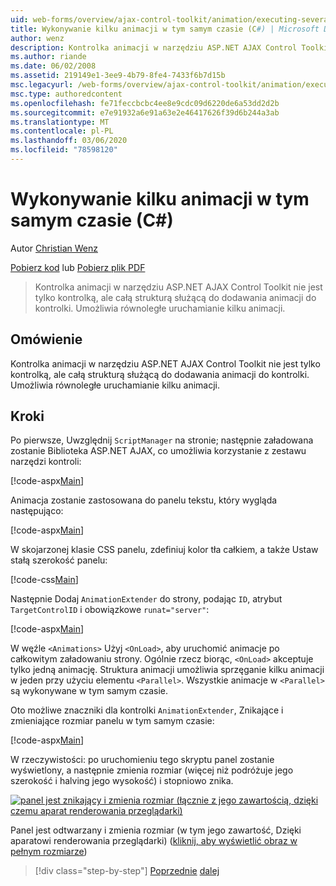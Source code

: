 ```yaml
---
uid: web-forms/overview/ajax-control-toolkit/animation/executing-several-animations-at-the-same-time-cs
title: Wykonywanie kilku animacji w tym samym czasie (C#) | Microsoft Docs
author: wenz
description: Kontrolka animacji w narzędziu ASP.NET AJAX Control Toolkit nie jest tylko kontrolką, ale całą strukturą służącą do dodawania animacji do kontrolki. Umożliwia uruchomienie serwera Sever...
ms.author: riande
ms.date: 06/02/2008
ms.assetid: 219149e1-3ee9-4b79-8fe4-7433f6b7d15b
msc.legacyurl: /web-forms/overview/ajax-control-toolkit/animation/executing-several-animations-at-the-same-time-cs
msc.type: authoredcontent
ms.openlocfilehash: fe71feccbcbc4ee8e9cdc09d6220de6a53dd2d2b
ms.sourcegitcommit: e7e91932a6e91a63e2e46417626f39d6b244a3ab
ms.translationtype: MT
ms.contentlocale: pl-PL
ms.lasthandoff: 03/06/2020
ms.locfileid: "78598120"
---
```

# <a name="executing-several-animations-at-the-same-time-c"></a>Wykonywanie kilku animacji w tym samym czasie (C#)

Autor [Christian Wenz](https://github.com/wenz)

[Pobierz kod](https://download.microsoft.com/download/f/9/a/f9a26acd-8df4-4484-8a18-199e4598f411/Animation2.cs.zip) lub [Pobierz plik PDF](https://download.microsoft.com/download/6/7/1/6718d452-ff89-4d3f-a90e-c74ec2d636a3/animation2CS.pdf)

> Kontrolka animacji w narzędziu ASP.NET AJAX Control Toolkit nie jest tylko kontrolką, ale całą strukturą służącą do dodawania animacji do kontrolki. Umożliwia równoległe uruchamianie kilku animacji.

## <a name="overview"></a>Omówienie

Kontrolka animacji w narzędziu ASP.NET AJAX Control Toolkit nie jest tylko kontrolką, ale całą strukturą służącą do dodawania animacji do kontrolki. Umożliwia równoległe uruchamianie kilku animacji.

## <a name="steps"></a>Kroki

Po pierwsze, Uwzględnij `ScriptManager` na stronie; następnie załadowana zostanie Biblioteka ASP.NET AJAX, co umożliwia korzystanie z zestawu narzędzi kontroli:

[!code-aspx[Main](executing-several-animations-at-the-same-time-cs/samples/sample1.aspx)]

Animacja zostanie zastosowana do panelu tekstu, który wygląda następująco:

[!code-aspx[Main](executing-several-animations-at-the-same-time-cs/samples/sample2.aspx)]

W skojarzonej klasie CSS panelu, zdefiniuj kolor tła całkiem, a także Ustaw stałą szerokość panelu:

[!code-css[Main](executing-several-animations-at-the-same-time-cs/samples/sample3.css)]

Następnie Dodaj `AnimationExtender` do strony, podając `ID`, atrybut `TargetControlID` i obowiązkowe `runat="server"`:

[!code-aspx[Main](executing-several-animations-at-the-same-time-cs/samples/sample4.aspx)]

W węźle `<Animations>` Użyj `<OnLoad>`, aby uruchomić animacje po całkowitym załadowaniu strony. Ogólnie rzecz biorąc, `<OnLoad>` akceptuje tylko jedną animację. Struktura animacji umożliwia sprzęganie kilku animacji w jeden przy użyciu elementu `<Parallel>`. Wszystkie animacje w `<Parallel>` są wykonywane w tym samym czasie.

Oto możliwe znaczniki dla kontrolki `AnimationExtender`, Znikające i zmieniające rozmiar panelu w tym samym czasie:

[!code-aspx[Main](executing-several-animations-at-the-same-time-cs/samples/sample5.aspx)]

W rzeczywistości: po uruchomieniu tego skryptu panel zostanie wyświetlony, a następnie zmienia rozmiar (więcej niż podróżuje jego szerokość i halving jego wysokość) i stopniowo znika.

[![panel jest znikający i zmienia rozmiar (łącznie z jego zawartością, dzięki czemu aparat renderowania przeglądarki)](executing-several-animations-at-the-same-time-cs/_static/image2.png)](executing-several-animations-at-the-same-time-cs/_static/image1.png)

Panel jest odtwarzany i zmienia rozmiar (w tym jego zawartość, Dzięki aparatowi renderowania przeglądarki) ([kliknij, aby wyświetlić obraz w pełnym rozmiarze](executing-several-animations-at-the-same-time-cs/_static/image3.png))

> [!div class="step-by-step"]
> [Poprzednie](adding-animation-to-a-control-cs.md)
> [dalej](executing-several-animations-after-each-other-cs.md)
